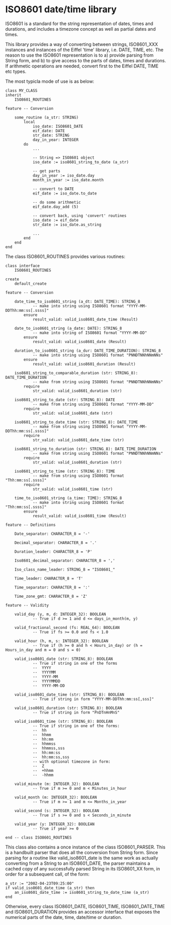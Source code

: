 ISO8601 date/time library
=========================

ISO8601 is a standard for the string representation of dates, times and durations, and includes a timezone concept as well as partial dates and times.

This library provides a way of converting between strings, ISO8601_XXX instances and instances of the Eiffel 'time' library, i.e. DATE, TIME, etc. The reason to use the ISO8601 representation is to a) provide parsing from String form, and b) to give access to the parts of dates, times and durations. If arithmetic operations are needed, convert first to the Eiffel DATE, TIME etc types.

The most typicla mode of use is as below:

    class MY_CLASS
    inherit
        ISO8601_ROUTINES
    
    feature -- Conversion
    
        some_routine (a_str: STRING)
        	local
        		iso_date: ISO8601_DATE
        		eif_date: DATE
        		str_date: STRING
        		day_in_year: INTEGER
        	do
        		...
        		
        		-- String => ISO8601 object
        		iso_date := iso8601_string_to_date (a_str)
        		
        		-- get parts
        		day_in_year := iso_date.day
        		month_in_year := iso_date.month
        		
        		-- convert to DATE
        		eif_date := iso_date.to_date
        		
        		-- do some arithmetic
        		eif_date.day_add (5)
        		
        		-- convert back, using 'convert' routines
        		iso_date := eif_date
        		str_date := iso_date.as_string
        		
         		...
         	end
        end
    end

The class ISO8601_ROUTINES provides various routines:

    class interface
    	ISO8601_ROUTINES

    create 
    	default_create

    feature -- Conversion

    	date_time_to_iso8601_string (a_dt: DATE_TIME): STRING_8
    			-- make into string using ISO8601 format "YYYY-MM-DDThh:mm:ss[.ssss]"
    		ensure
    			result_valid: valid_iso8601_date_time (Result)

    	date_to_iso8601_string (a_date: DATE): STRING_8
    			-- make into string of ISO8601 format "YYYY-MM-DD"
    		ensure
    			result_valid: valid_iso8601_date (Result)

    	duration_to_iso8601_string (a_dur: DATE_TIME_DURATION): STRING_8
    			-- make into string using ISO8601 format "PNNDTNNhNNmNNs"
    		ensure
    			result_valid: valid_iso8601_duration (Result)

    	iso8601_string_to_comparable_duration (str: STRING_8): DATE_TIME_DURATION
    			-- make from string using ISO8601 format "PNNDTNNhNNmNNs"
    		require
    			str_valid: valid_iso8601_duration (str)

    	iso8601_string_to_date (str: STRING_8): DATE
    			-- make from string using ISO8601 format "YYYY-MM-DD"
    		require
    			str_valid: valid_iso8601_date (str)

    	iso8601_string_to_date_time (str: STRING_8): DATE_TIME
    			-- make from string using ISO8601 format "YYYY-MM-DDThh:mm:ss[.ssss]"
    		require
    			str_valid: valid_iso8601_date_time (str)

    	iso8601_string_to_duration (str: STRING_8): DATE_TIME_DURATION
    			-- make from string using ISO8601 format "PNNDTNNhNNmNNs"
    		require
    			str_valid: valid_iso8601_duration (str)

    	iso8601_string_to_time (str: STRING_8): TIME
    			-- make from string using ISO8601 format "Thh:mm:ss[.ssss]"
    		require
    			str_valid: valid_iso8601_time (str)

    	time_to_iso8601_string (a_time: TIME): STRING_8
    			-- make into string using ISO8601 format "Thh:mm:ss[.ssss]"
    		ensure
    			result_valid: valid_iso8601_time (Result)
    	
    feature -- Definitions

    	Date_separator: CHARACTER_8 = '-'

    	Decimal_separator: CHARACTER_8 = '.'

    	Duration_leader: CHARACTER_8 = 'P'

    	Iso8601_decimal_separator: CHARACTER_8 = ','

    	Iso_class_name_leader: STRING_8 = "ISO8601_"

    	Time_leader: CHARACTER_8 = 'T'

    	Time_separator: CHARACTER_8 = ':'

    	Time_zone_gmt: CHARACTER_8 = 'Z'
    	
    feature -- Validity

    	valid_day (y, m, d: INTEGER_32): BOOLEAN
    			-- True if d >= 1 and d <= days_in_month(m, y)

    	valid_fractional_second (fs: REAL_64): BOOLEAN
    			-- True if fs >= 0.0 and fs < 1.0

    	valid_hour (h, m, s: INTEGER_32): BOOLEAN
    			-- True if (h >= 0 and h < Hours_in_day) or (h = Hours_in_day and m = 0 and s = 0)

    	valid_iso8601_date (str: STRING_8): BOOLEAN
    			-- True if string in one of the forms
    			--	YYYY
    			--	YYYYMM
    			--	YYYY-MM
    			--	YYYYMMDD
    			--	YYYY-MM-DD

    	valid_iso8601_date_time (str: STRING_8): BOOLEAN
    			-- True if string in form "YYYY-MM-DDThh:mm:ss[,sss]"

    	valid_iso8601_duration (str: STRING_8): BOOLEAN
    			-- True if string in form "PnDTnHnMnS"

    	valid_iso8601_time (str: STRING_8): BOOLEAN
    			-- True if string in one of the forms:
    			--	hh
    			--	hhmm
    			--	hh:mm
    			--  hhmmss
    			--  hhmmss,sss
    			-- 	hh:mm:ss
    			-- 	hh:mm:ss,sss
    			-- with optional timezone in form:
    			--	Z
    			--	+hhmm
    			--	-hhmm

    	valid_minute (m: INTEGER_32): BOOLEAN
    			-- True if m >= 0 and m < Minutes_in_hour

    	valid_month (m: INTEGER_32): BOOLEAN
    			-- True if m >= 1 and m <= Months_in_year

    	valid_second (s: INTEGER_32): BOOLEAN
    			-- True if s >= 0 and s < Seconds_in_minute

    	valid_year (y: INTEGER_32): BOOLEAN
    			-- True if year >= 0
    	
    end -- class ISO8601_ROUTINES


This class also contains a once instance of the class ISO8601_PARSER. This is a handbuilt parser that does all the conversion from String form. Since parsing for a routine like valid_iso8601_date is the same work as actually converting from a String to an ISO8601_DATE, the parser maintains a cached copy of any successfully parsed String in its ISO8601_XX form, in order for a subsequent call, of the form:

    a_str := "2002-04-23T09:25:00"
    if valid_iso8601_date_time (a_str) then
    	an_iso8601_date_time := iso8601_string_to_date_time (a_str)
    end
        		
Otherwise, every class ISO8601_DATE, ISO8601_TIME, ISO8601_DATE_TIME and ISO8601_DURATION provides an accessor interface that exposes the numerical parts of the date, time, date/time or duration.
